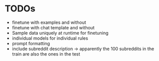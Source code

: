 # TODOs

- finetune with examples and without
- finetune with chat template and without
- Sample data uniquely at runtime for finetuning
- individual models for individual rules
- prompt formatting
- include subreddit description -> apparently the 100 subreddits in the train are also the ones in the test
